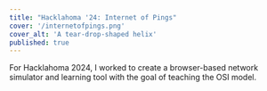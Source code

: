 ```yaml
---
title: "Hacklahoma '24: Internet of Pings"
cover: '/internetofpings.png'
cover_alt: 'A tear-drop-shaped helix'
published: true
---
```


<script>
    import { AnchorButton } from "$lib";
</script>

For Hacklahoma 2024, I worked to create a browser-based network simulator and learning tool with the goal of teaching the OSI model.

<AnchorButton href="https://internetofpings.study/" label="Hosted Site" ext />
<AnchorButton href="https://devpost.com/software/internet-of-pings/" label="DevPost" ext />